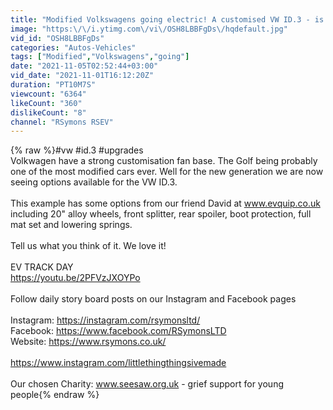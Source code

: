 ```yaml
---
title: "Modified Volkswagens going electric! A customised VW ID.3 - is this the new Golf GTi (or GTX)?"
image: "https:\/\/i.ytimg.com\/vi\/OSH8LBBFgDs\/hqdefault.jpg"
vid_id: "OSH8LBBFgDs"
categories: "Autos-Vehicles"
tags: ["Modified","Volkswagens","going"]
date: "2021-11-05T02:52:44+03:00"
vid_date: "2021-11-01T16:12:20Z"
duration: "PT10M7S"
viewcount: "6364"
likeCount: "360"
dislikeCount: "8"
channel: "RSymons RSEV"
---
```

{% raw %}#vw #id.3 #upgrades<br />Volkwagen have a strong customisation fan base. The Golf being probably one of the most modified cars ever. Well for the new generation we are now seeing options available for the VW ID.3.<br /><br />This example has some options from our friend David at www.evquip.co.uk including 20&quot; alloy wheels, front splitter, rear spoiler, boot protection, full mat set and lowering springs. <br /><br />Tell us what you think of it. We love it!<br /><br />EV TRACK DAY<br /><a rel="nofollow" target="blank" href="https://youtu.be/2PFVzJXOYPo">https://youtu.be/2PFVzJXOYPo</a> <br /><br />Follow daily story board posts on our Instagram and Facebook pages<br /><br />Instagram: <a rel="nofollow" target="blank" href="https://instagram.com/rsymonsltd/​">https://instagram.com/rsymonsltd/​</a><br />Facebook: <a rel="nofollow" target="blank" href="https://www.facebook.com/RSymonsLTD​">https://www.facebook.com/RSymonsLTD​</a><br />Website: <a rel="nofollow" target="blank" href="https://www.rsymons.co.uk/​">https://www.rsymons.co.uk/​</a><br /><br /><a rel="nofollow" target="blank" href="https://www.instagram.com/littlethingthingsivemade">https://www.instagram.com/littlethingthingsivemade</a><br /><br />Our chosen Charity: www.seesaw.org.uk - grief support for young people{% endraw %}
